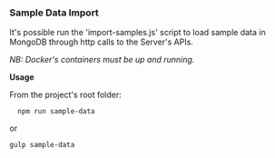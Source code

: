 ### Sample Data Import


It's possible run the 'import-samples.js' script to load sample data in MongoDB
through http calls to the Server's APIs.

*NB: Docker's containers must be up and running.*

**Usage**

From the project's root folder:

```
  npm run sample-data
```

or

```
gulp sample-data
```
